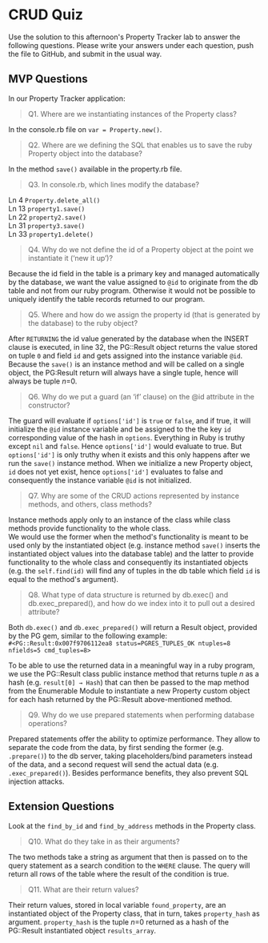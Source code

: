 # CRUD Quiz

Use the solution to this afternoon's Property Tracker lab to answer the following questions. Please write your answers under each question, push the file to GitHub, and submit in the usual way.

## MVP Questions

In our Property Tracker application:

>Q1. Where are we instantiating instances of the Property class?

In the console.rb file on `var = Property.new()`.

>Q2. Where are we defining the SQL that enables us to save the ruby Property object into the database?

In the method `save()` available in the property.rb file.

>Q3. In console.rb, which lines modify the database?

Ln 4 `Property.delete_all()`<br>
Ln 13 `property1.save()`<br>
Ln 22 `property2.save()`<br>
Ln 31 `property3.save()`<br>
Ln 33 `property1.delete()`<br>

>Q4. Why do we not define the id of a Property object at the point we instantiate it (‘new it up’)?

Because the id field in the table is a primary key and managed automatically by the database, we want the value assigned to `@id` to originate from the db table and not from our ruby program. Otherwise it would not be possible to uniquely identify the table records returned to our program.

>Q5. Where and how do we assign the property id (that is generated by the database) to the ruby object?

After `RETURNING` the id value generated by the database when the INSERT clause is executed, in line 32, the PG::Result object returns the value stored on tuple `0` and field `id` and gets assigned into the instance variable `@id`. Because the `save()` is an instance method and will be called on a single object, the PG:Result return will always have a single tuple, hence will always be tuple *n*=0.

>Q6. Why do we put a guard (an ‘if’ clause) on the @id attribute in the constructor?

The guard will evaluate if `options['id']` is `true` or `false`, and if true, it will initialize the `@id` instance variable and be assigned to the the key `id` corresponding value of the hash in `options`.  Everything in Ruby is truthy except `nil` and `false`. Hence `options['id']` would evaluate to true. But `options['id']` is only truthy when it exists and this only happens after we run the `save()` instance method. When we initialize a new Property object, `id` does not yet exist, hence `options['id']` evaluates to false and consequently the instance variable `@id` is not initialized.

>Q7. Why are some of the CRUD actions represented by instance methods, and others, class methods?

Instance methods apply only to an instance of the class while class methods provide functionality to the whole class.<br>
We would use the former when the method's functionality is meant to be used only by the instantiated object (e.g. instance method `save()` inserts the instantiated object values into the database table) and the latter to provide functionality to the whole class and consequently its instantiated objects (e.g. the `self.find(id)` will find any of tuples in the db table which field `id` is equal to the method's argument).

>Q8. What type of data structure is returned by db.exec() and db.exec_prepared(), and how do we index into it to pull out a desired attribute?

Both `db.exec()` and `db.exec_prepared()` will return a Result object, provided by the PG gem, similar to the following example:<br>
```#<PG::Result:0x007f9706112ea8 status=PGRES_TUPLES_OK ntuples=8 nfields=5 cmd_tuples=8>```<br>

To be able to use the returned data in a meaningful way in a ruby program, we use the PG::Result class public instance method that returns tuple *n* as a hash (e.g. `result[0] → Hash`) that can then be passed to the map method from the Enumerable Module to instantiate a new Property custom object for each hash returned by the PG::Result above-mentioned method.


>Q9. Why do we use prepared statements when performing database operations?

Prepared statements offer the ability to optimize performance. They allow to separate the code from the data, by first sending the former (e.g. `.prepare()`) to the db server, taking placeholders/bind parameters instead of the data, and a second request will send the actual data (e.g. `.exec_prepared()`). Besides performance benefits, they also prevent SQL injection attacks.

## Extension Questions

Look at the `find_by_id` and `find_by_address` methods in the Property class.

>Q10. What do they take in as their arguments?

The two methods take a string as argument that then is passed on to the query statement as a search condition to the `WHERE` clause. The query will return all rows of the table where the result of the condition is true.

>Q11. What are their return values?

Their return values, stored in local variable `found_property`, are an instantiated object of the Property class, that in turn, takes `property_hash` as argument. `property_hash` is the tuple *n*=0 returned as a hash of the PG::Result instantiated object `results_array`.
